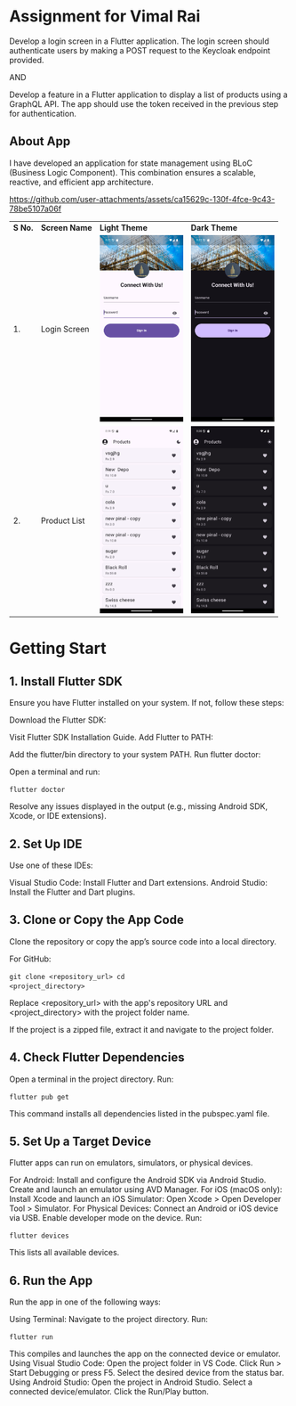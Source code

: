# Assignment for Vimal Rai

Develop a login screen in a Flutter application. The login screen should authenticate users by 
making a POST request to the Keycloak endpoint provided.

AND

Develop a feature in a Flutter application to display a list of products using a GraphQL API. The 
app should use the token received in the previous step for authentication.

## About App

I have developed an application for state management using BLoC (Business Logic Component). This combination ensures a scalable, reactive, and efficient app architecture.

https://github.com/user-attachments/assets/ca15629c-130f-4fce-9c43-78be5107a06f

<table>
  <tr>
   <td><strong>S No.</strong>
   </td>
   <td><strong>Screen Name</strong>
   </td>
   <td><strong>Light Theme</strong>
   </td>
    <td><strong>Dark Theme</strong>
   </td>
  </tr>

 <tr>
   <td>1.
   </td>
   <td>Login Screen
   </td>
   <td>
     <img src="https://github.com/ramkishoreprajapat/assignment_vimal/blob/main/output/login_light.png" width="150"/>
   </td>
   <td>
<img src="https://github.com/ramkishoreprajapat/assignment_vimal/blob/main/output/login_dark.png" width="150"/>
   </td>
  </tr>

   <tr>
   <td>2.
   </td>
   <td>Product List
   </td>
   <td>
     <img src="https://github.com/ramkishoreprajapat/assignment_vimal/blob/main/output/product_list_light.png" width="150"/>
   </td>
   <td>
<img src="https://github.com/ramkishoreprajapat/assignment_vimal/blob/main/output/product_list_dark.png" width="150"/>
   </td>
  </tr>
  
</table>

# Getting Start
## 1. Install Flutter SDK
Ensure you have Flutter installed on your system. If not, follow these steps:

Download the Flutter SDK:

Visit Flutter SDK Installation Guide.
Add Flutter to PATH:

Add the flutter/bin directory to your system PATH.
Run flutter doctor:

Open a terminal and run:

<code>flutter doctor</code>

Resolve any issues displayed in the output (e.g., missing Android SDK, Xcode, or IDE extensions).

## 2. Set Up IDE
Use one of these IDEs:

Visual Studio Code: Install Flutter and Dart extensions.
Android Studio: Install the Flutter and Dart plugins.

## 3. Clone or Copy the App Code
Clone the repository or copy the app’s source code into a local directory.

For GitHub:

<code>git clone <repository_url>
cd <project_directory></code>

Replace <repository_url> with the app's repository URL and <project_directory> with the project folder name.

If the project is a zipped file, extract it and navigate to the project folder.

## 4. Check Flutter Dependencies
Open a terminal in the project directory.
Run:

<code>flutter pub get</code>

This command installs all dependencies listed in the pubspec.yaml file.

## 5. Set Up a Target Device
Flutter apps can run on emulators, simulators, or physical devices.

For Android:
Install and configure the Android SDK via Android Studio.
Create and launch an emulator using AVD Manager.
For iOS (macOS only):
Install Xcode and launch an iOS Simulator:
Open Xcode > Open Developer Tool > Simulator.
For Physical Devices:
Connect an Android or iOS device via USB.
Enable developer mode on the device.
Run:

<code>flutter devices</code>

This lists all available devices.

## 6. Run the App
Run the app in one of the following ways:

Using Terminal:
Navigate to the project directory.
Run:

<code>flutter run</code>

This compiles and launches the app on the connected device or emulator.
Using Visual Studio Code:
Open the project folder in VS Code.
Click Run > Start Debugging or press F5.
Select the desired device from the status bar.
Using Android Studio:
Open the project in Android Studio.
Select a connected device/emulator.
Click the Run/Play button.
